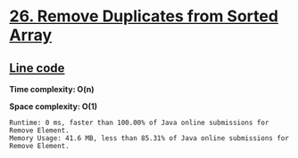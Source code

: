 # [26. Remove Duplicates from Sorted Array](https://leetcode.com/problems/remove-duplicates-from-sorted-array/)

## [Line code](https://github.com/alexengrig/leetcode/blob/main/src/main/java/dev/alexengrig/leetcode/_27_remove_element/LineSolution.java)

**Time complexity: O(n)**

**Space complexity: O(1)**

```
Runtime: 0 ms, faster than 100.00% of Java online submissions for Remove Element.
Memory Usage: 41.6 MB, less than 85.31% of Java online submissions for Remove Element.
```

